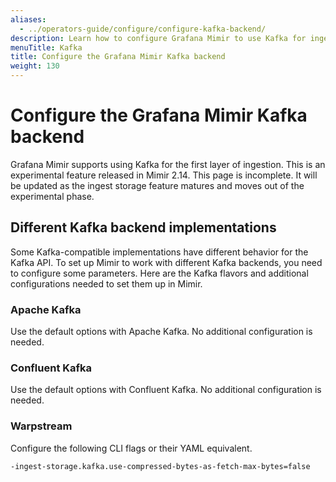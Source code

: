 ```yaml
---
aliases:
  - ../operators-guide/configure/configure-kafka-backend/
description: Learn how to configure Grafana Mimir to use Kafka for ingest storage.
menuTitle: Kafka
title: Configure the Grafana Mimir Kafka backend
weight: 130
---
```


# Configure the Grafana Mimir Kafka backend

Grafana Mimir supports using Kafka for the first layer of ingestion. This is an experimental feature released in Mimir 2.14.
This page is incomplete. It will be updated as the ingest storage feature matures and moves out of the experimental phase.

## Different Kafka backend implementations

Some Kafka-compatible implementations have different behavior for the Kafka API.
To set up Mimir to work with different Kafka backends, you need to configure some parameters.
Here are the Kafka flavors and additional configurations needed to set them up in Mimir.

### Apache Kafka

Use the default options with Apache Kafka. No additional configuration is needed.

### Confluent Kafka

Use the default options with Confluent Kafka. No additional configuration is needed.

### Warpstream

Configure the following CLI flags or their YAML equivalent.

```
-ingest-storage.kafka.use-compressed-bytes-as-fetch-max-bytes=false
```
